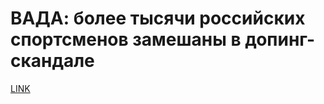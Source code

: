 # ВАДА: более тысячи российских спортсменов замешаны в допинг-скандале



[LINK](https://varlamov.ru/2124950.html)